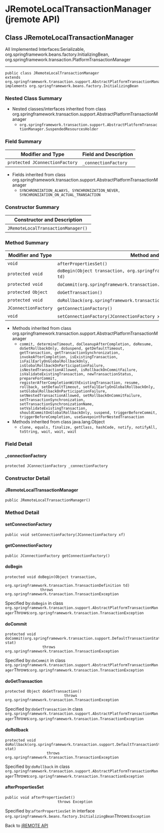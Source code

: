 # JRemoteLocalTransactionManager (jremote API)

<PageHeader />

## Class JRemoteLocalTransactionManager

All Implemented Interfaces:Serializable, org.springframework.beans.factory.InitializingBean, org.springframework.transaction.PlatformTransactionManager
* * *


```
public class JRemoteLocalTransactionManager
extends org.springframework.transaction.support.AbstractPlatformTransactionManager
implements org.springframework.beans.factory.InitializingBean
```

### Nested Class Summary

- Nested classes/interfaces inherited from class org.springframework.transaction.support.AbstractPlatformTransactionManager
    - `org.springframework.transaction.support.AbstractPlatformTransactionManager.SuspendedResourcesHolder`






### Field Summary


| Modifier and Type<br> | Field and Description<br> |
| --- | --- |
| `protected JConnectionFactory`<br> | `_connectionFactory` <br> |


- Fields inherited from class org.springframework.transaction.support.AbstractPlatformTransactionManager
    - `SYNCHRONIZATION_ALWAYS, SYNCHRONIZATION_NEVER, SYNCHRONIZATION_ON_ACTUAL_TRANSACTION`






### Constructor Summary


| Constructor and Description<br> |
| --- |
| `JRemoteLocalTransactionManager()` <br> |






### Method Summary


| Modifier and Type<br> | Method and Description<br> |
| --- | --- |
| `void`<br> | `afterPropertiesSet()` <br> |
| `protected void`<br> | `doBegin(Object transaction, org.springframework.transaction.TransactionDefinition td)` <br> |
| `protected void`<br> | `doCommit(org.springframework.transaction.support.DefaultTransactionStatus stat)` <br> |
| `protected Object`<br> | `doGetTransaction()` <br> |
| `protected void`<br> | `doRollback(org.springframework.transaction.support.DefaultTransactionStatus stat)` <br> |
| `JConnectionFactory`<br> | `getConnectionFactory()` <br> |
| `void`<br> | `setConnectionFactory(JConnectionFactory xf)` <br> |


- Methods inherited from class org.springframework.transaction.support.AbstractPlatformTransactionManager
    - `commit, determineTimeout, doCleanupAfterCompletion, doResume, doSetRollbackOnly, doSuspend, getDefaultTimeout, getTransaction, getTransactionSynchronization, invokeAfterCompletion, isExistingTransaction, isFailEarlyOnGlobalRollbackOnly, isGlobalRollbackOnParticipationFailure, isNestedTransactionAllowed, isRollbackOnCommitFailure, isValidateExistingTransaction, newTransactionStatus, prepareForCommit, registerAfterCompletionWithExistingTransaction, resume, rollback, setDefaultTimeout, setFailEarlyOnGlobalRollbackOnly, setGlobalRollbackOnParticipationFailure, setNestedTransactionAllowed, setRollbackOnCommitFailure, setTransactionSynchronization, setTransactionSynchronizationName, setValidateExistingTransaction, shouldCommitOnGlobalRollbackOnly, suspend, triggerBeforeCommit, triggerBeforeCompletion, useSavepointForNestedTransaction`
- Methods inherited from class java.lang.Object
    - `clone, equals, finalize, getClass, hashCode, notify, notifyAll, toString, wait, wait, wait`

### Field Detail

#### \_connectionFactory

```
protected JConnectionFactory _connectionFactory
```



### 


### Constructor Detail

#### JRemoteLocalTransactionManager

```
public JRemoteLocalTransactionManager()
```



### 


### Method Detail

#### setConnectionFactory

```
public void setConnectionFactory(JConnectionFactory xf)
```

#### 


#### getConnectionFactory

```
public JConnectionFactory getConnectionFactory()
```

#### 


#### doBegin

```
protected void doBegin(Object transaction,
                       org.springframework.transaction.TransactionDefinition td)
                throws org.springframework.transaction.TransactionException
```
Specified by:`doBegin` in class `org.springframework.transaction.support.AbstractPlatformTransactionManager`Throws:`org.springframework.transaction.TransactionException`
#### 


#### doCommit

```
protected void doCommit(org.springframework.transaction.support.DefaultTransactionStatus stat)
                 throws org.springframework.transaction.TransactionException
```
Specified by:`doCommit` in class `org.springframework.transaction.support.AbstractPlatformTransactionManager`Throws:`org.springframework.transaction.TransactionException`
#### 


#### doGetTransaction

```
protected Object doGetTransaction()
                           throws org.springframework.transaction.TransactionException
```
Specified by:`doGetTransaction` in class `org.springframework.transaction.support.AbstractPlatformTransactionManager`Throws:`org.springframework.transaction.TransactionException`
#### 


#### doRollback

```
protected void doRollback(org.springframework.transaction.support.DefaultTransactionStatus stat)
                   throws org.springframework.transaction.TransactionException
```
Specified by:`doRollback` in class `org.springframework.transaction.support.AbstractPlatformTransactionManager`Throws:`org.springframework.transaction.TransactionException`
#### 


#### afterPropertiesSet

```
public void afterPropertiesSet()
                        throws Exception
```
Specified by:`afterPropertiesSet` in interface `org.springframework.beans.factory.InitializingBean`Throws:`Exception`

Back to [jREMOTE API](com_jbase_jremote_package-summary)

  
<PageFooter />
